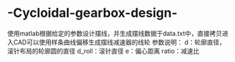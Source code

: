 # -Cycloidal-gearbox-design-
使用matlab根据给定的参数设计摆线，并生成摆线数据于data.txt中，直接拷贝进入CAD可以使用样条曲线偏移生成摆线减速器的线轮
参数说明：
d：轮廓直径，滚针布局的轮廓圆的直径
d_roll：滚针直径
e：偏心距离
ratio：减速比
